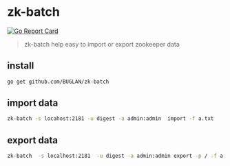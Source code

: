 # zk-batch

[![Go Report Card](https://goreportcard.com/badge/github.com/BUGLAN/zk-batch)](https://goreportcard.com/report/github.com/BUGLAN/zk-batch)


> zk-batch help easy to import or export zookeeper data

## install

```bash
go get github.com/BUGLAN/zk-batch
```

## import data

```bash
zk-batch -s locahost:2181 -u digest -a admin:admin  import -f a.txt
```

## export data

```bash
zk-batch  -s localhost:2181  -u digest -a admin:admin export -p / -f a.txt
```